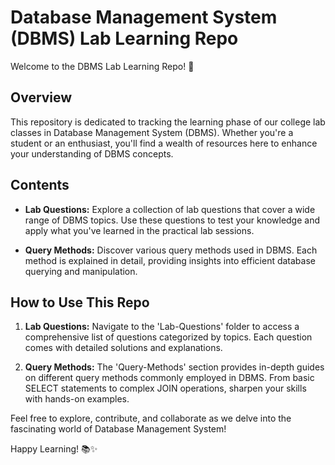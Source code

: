 # Database Management System (DBMS) Lab Learning Repo

Welcome to the DBMS Lab Learning Repo! 🚀

## Overview

This repository is dedicated to tracking the learning phase of our college lab classes in Database Management System (DBMS). Whether you're a student or an enthusiast, you'll find a wealth of resources here to enhance your understanding of DBMS concepts.

## Contents

- **Lab Questions:** Explore a collection of lab questions that cover a wide range of DBMS topics. Use these questions to test your knowledge and apply what you've learned in the practical lab sessions.

- **Query Methods:** Discover various query methods used in DBMS. Each method is explained in detail, providing insights into efficient database querying and manipulation.

## How to Use This Repo

1. **Lab Questions:** Navigate to the 'Lab-Questions' folder to access a comprehensive list of questions categorized by topics. Each question comes with detailed solutions and explanations.

2. **Query Methods:** The 'Query-Methods' section provides in-depth guides on different query methods commonly employed in DBMS. From basic SELECT statements to complex JOIN operations, sharpen your skills with hands-on examples.

Feel free to explore, contribute, and collaborate as we delve into the fascinating world of Database Management System!

Happy Learning! 📚✨

